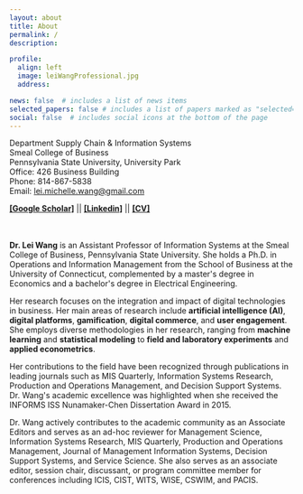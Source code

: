 ```yaml
---
layout: about
title: About
permalink: /
description: 

profile:
  align: left
  image: leiWangProfessional.jpg
  address: 

news: false  # includes a list of news items
selected_papers: false # includes a list of papers marked as "selected={true}"
social: false  # includes social icons at the bottom of the page
---
```


Department Supply Chain & Information Systems<br>
Smeal College of Business<br>
Pennsylvania State University, University Park<br>
Office: 426 Business Building<br>
Phone: 814-867-5838<br>
Email: lei.michelle.wang@gmail.com<br>

[**[Google Scholar]**](https://scholar.google.com/citations?hl=en&user=wJNAAmIAAAAJ&view_op=list_works&sortby=pubdate) ||        [**[Linkedin]**](https://www.linkedin.com/in/lei-wang-88810a3a/) ||        [**[CV]**](/assets/files/LeiWang_CV.pdf) <br>
<br>
<br>


**Dr. Lei Wang** is an Assistant Professor of Information Systems at the Smeal College of Business, Pennsylvania State University. She holds a Ph.D. in Operations and Information Management from the School of Business at the University of Connecticut, complemented by a master's degree in Economics and a bachelor's degree in Electrical Engineering.

Her research focuses on the integration and impact of digital technologies in business. Her main areas of research include **artificial intelligence (AI)**, **digital platforms**, **gamification**, **digital commerce**, and **user engagement**. She employs diverse methodologies in her research, ranging from **machine learning** and **statistical modeling** to **field and laboratory experiments** and **applied econometrics**.

Her contributions to the field have been recognized through publications in leading journals such as MIS Quarterly, Information Systems Research, Production and Operations Management, and Decision Support Systems. Dr. Wang's academic excellence was highlighted when she received the INFORMS ISS Nunamaker-Chen Dissertation Award in 2015.

Dr. Wang actively contributes to the academic community as an Associate Editors and serves as an ad-hoc reviewer for Management Science, Information Systems Research, MIS Quarterly, Production and Operations Management, Journal of Management Information Systems, Decision Support Systems, and Service Science. She also serves as an associate editor, session chair, discussant, or program committee member for conferences including ICIS, CIST, WITS, WISE, CSWIM, and PACIS.
